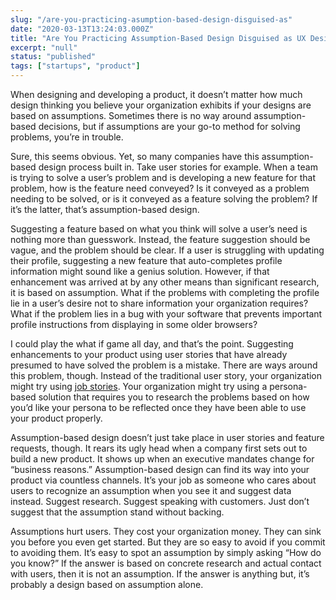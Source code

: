 ```yaml
---
slug: "/are-you-practicing-asumption-based-design-disguised-as"
date: "2020-03-13T13:24:03.000Z"
title: "Are You Practicing Assumption-Based Design Disguised as UX Design"
excerpt: "null"
status: "published"
tags: ["startups", "product"]
---
```


When designing and developing a product, it doesn’t matter how much design thinking you believe your organization exhibits if your designs are based on assumptions. Sometimes there is no way around assumption-based decisions, but if assumptions are your go-to method for solving problems, you’re in trouble.

Sure, this seems obvious. Yet, so many companies have this assumption-based design process built in. Take user stories for example. When a team is trying to solve a user’s problem and is developing a new feature for that problem, how is the feature need conveyed? Is it conveyed as a problem needing to be solved, or is it conveyed as a feature solving the problem? If it’s the latter, that’s assumption-based design.

Suggesting a feature based on what you think will solve a user’s need is nothing more than guesswork. Instead, the feature suggestion should be vague, and the problem should be clear. If a user is struggling with updating their profile, suggesting a new feature that auto-completes profile information might sound like a genius solution. However, if that enhancement was arrived at by any other means than significant research, it is based on assumption. What if the problems with completing the profile lie in a user’s desire not to share information your organization requires? What if the problem lies in a bug with your software that prevents important profile instructions from displaying in some older browsers?

I could play the what if game all day, and that’s the point. Suggesting enhancements to your product using user stories that have already presumed to have solved the problem is a mistake. There are ways around this problem, though. Instead of the traditional user story, your organization might try using [job stories](<http://blog.intercom.io/using-job-stories-design-features-ui-ux/>). Your organization might try using a persona-based solution that requires you to research the problems based on how you’d like your persona to be reflected once they have been able to use your product properly.

Assumption-based design doesn’t just take place in user stories and feature requests, though. It rears its ugly head when a company first sets out to build a new product. It shows up when an executive mandates change for “business reasons.” Assumption-based design can find its way into your product via countless channels. It’s your job as someone who cares about users to recognize an assumption when you see it and suggest data instead. Suggest research. Suggest speaking with customers. Just don’t suggest that the assumption stand without backing.

Assumptions hurt users. They cost your organization money. They can sink you before you even get started. But they are so easy to avoid if you commit to avoiding them. It’s easy to spot an assumption by simply asking “How do you know?” If the answer is based on concrete research and actual contact with users, then it is not an assumption. If the answer is anything but, it’s probably a design based on assumption alone.


  